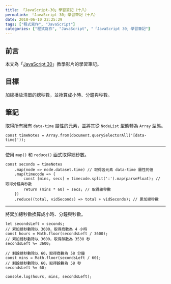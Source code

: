 ```yaml
---
title: 「JavaScript-30」學習筆記（十八）
permalink: 「JavaScript-30」學習筆記（十八）
date: 2018-06-10 22:25:29
tags: ["程式寫作", "JavaScript"]
categories: ["程式寫作", "JavaScript", "「JavaScript 30」學習筆記"]
---
```


## 前言

本文為「[JavaScript 30](https://javascript30.com/)」教學影片的學習筆記。

## 目標

加總播放清單的總秒數，並換算成小時、分鐘與秒數。

## 筆記

取得所有擁有 `data-time` 屬性的元素，並將其從 `NodeList` 型態轉為 `Array` 型態。

```JS
const timeNotes = Array.from(document.querySelectorAll('[data-time]'));
```

---

使用 `map()` 和 `reduce()` 函式取得總秒數。

```JS
const seconds = timeNotes
    .map(node => node.dataset.time) // 取得各元素 data-time 屬性的値
    .map(timecode => {
        const [mins, secs] = timecode.split(':').map(parseFloat); // 取得分鐘與秒數
        return (mins * 60) + secs; // 取得總秒數
    })
    .reduce((total, vidSeconds) => total + vidSeconds); // 累加總秒數
```

---

將累加總秒數換算成小時、分鐘與秒數。

```JS
let secondsLeft = seconds;
// 累加總秒數除以 3600，取得商數為 4 小時
const hours = Math.floor(secondsLeft / 3600);
// 累加總秒數除以 3600，取得餘數為 3538 秒
secondsLeft %= 3600;

// 剩餘總秒數除以 60，取得商數為 58 分鐘
const mins = Math.floor(secondsLeft / 60);
// 剩餘總秒數除以 60，取得餘數為 58 秒
secondsLeft %= 60;

console.log(hours, mins, secondsLeft);
```
